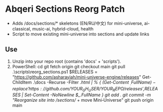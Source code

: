 # Abqeri Sections Reorg Patch
- Adds /docs/sections/* skeletons (EN/RU/中文) for mini-universe, ai-classical, music-ai, hybrid-cloud, health
- Script to move existing mini-universe into sections and update links

## Use
1) Unzip into your repo root (contains 'docs' + 'scripts').
2) PowerShell:
   cd <repo>
   git fetch origin
   git checkout main
   git pull
   .\scripts\reorg_sections.ps1
   $RELEASES = "https://github.com/asharayiah/mini-universe-engine/releases"
   Get-ChildItem .\docs -Recurse -Filter *.html | % {
     (Get-Content $_.FullName) -replace 'https://github.com/YOUR_GH_USER/YOUR_REPO/releases',$RELEASES | Set-Content -NoNewline $_.FullName
   }
   git add .
   git commit -m "Reorganize site into /sections/* + move Mini‑Universe"
   git push origin main
